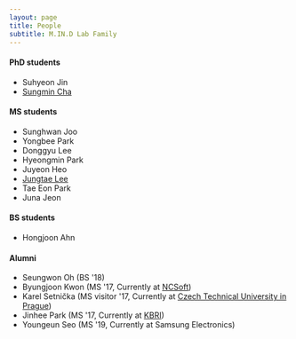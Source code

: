 ```yaml
---
layout: page
title: People
subtitle: M.IN.D Lab Family
---
```


#### PhD students

* Suhyeon Jin 
* [Sungmin Cha](https://csm9493.github.io/about) 

#### MS students

* Sunghwan Joo 
* Yongbee Park
* Donggyu Lee 
* Hyeongmin Park 
* Juyeon Heo 
* [Jungtae Lee](https://jungtae9lee.github.io/about/) 
* Tae Eon Park 
* Juna Jeon 

#### BS students

* Hongjoon Ahn  

#### Alumni

* Seungwon Oh (BS '18)
* Byungjoon Kwon (MS '17, Currently at [NCSoft](http://kr.ncsoft.com/korean/))
* Karel Setnička (MS visitor '17, Currently at [Czech Technical University in Prague](https://www.cvut.cz/en))
* Jinhee Park (MS '17, Currently at [KBRI](http://www.kbri.re.kr/new/pages_eng/main/))
* Youngeun Seo (MS '19, Currently at Samsung Electronics)

